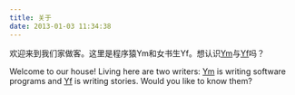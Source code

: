 ```yaml
---
title: 关于
date: 2013-01-03 11:34:38
---
```


欢迎来到我们家做客。这里是程序猿Ym和女书生Yf。想认识[Ym](https://www.linkedin.com/in/blessdyb/)与[Yf](https://www.linkedin.com/in/yanrong-chen-295a6645/)吗？ 

Welcome to our house! Living here are two writers: [Ym](https://www.linkedin.com/in/blessdyb/) is writing software programs and [Yf](https://www.linkedin.com/in/yanrong-chen-295a6645/) is writing stories. Would you like to know them?